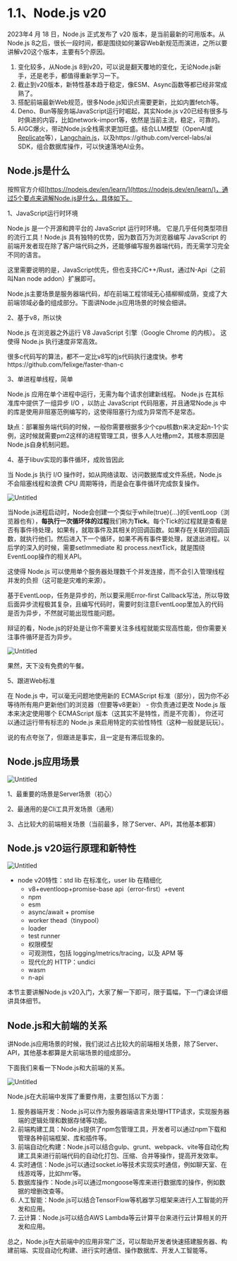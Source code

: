 
# 1.1、Node.js v20

2023年4 月 18 日，Node.js 正式发布了 v20 版本，是当前最新的可用版本。从Node.js 8之后，很长一段时间，都是围绕如何兼容Web新规范而演进，之所以要讲解v20这个版本，主要有5个原因。

1. 变化较多，从Node.js 8到v20，可以说是翻天覆地的变化，无论Node.js新手，还是老手，都值得重新学习一下。
2. 截止到v20版本，新特性基本趋于稳定，像ESM、Async函数等都已经非常成熟了。
3. 搭配前端最新Web规范，很多Node.js知识点需要更新，比如内置fetch等。
4. Deno、Bun等服务端JavaScript运行时崛起，其实Node.js v20已经有很多与时俱进的内容，比如network-import等，依然是当前主流，稳定，可靠的。
5. AIGC爆火，带动Node.js全栈需求更加旺盛。结合LLM模型（OpenAI或[Replicate](https://replicate.com/)等），[Langchain.js](https://js.langchain.com/docs/)，以及https://github.com/vercel-labs/ai SDK，组合数据库操作，可以快速落地AI业务。

## Node.js是什么

按照官方介绍[https://nodejs.dev/en/learn/](https://nodejs.dev/en/learn/)，通过5个要点来讲解Node.js是什么，具体如下。

1、JavaScript运行时环境

Node.js 是一个开源和跨平台的 JavaScript 运行时环境。 它是几乎任何类型项目的流行工具！Node.js 具有独特的优势，因为数百万为浏览器编写 JavaScript 的前端开发者现在除了客户端代码之外，还能够编写服务器端代码，而无需学习完全不同的语言。

这里需要说明的是，JavaScript优先，但也支持C/C++/Rust，通过N-Api（之前叫Nan node addon）扩展即可。

Node.js主要场景是服务器端代码，却在前端工程领域无心插柳柳成荫，变成了大前端领域必备的组成部分。下面讲Node.js应用场景的时候会细讲。

2、基于v8，所以快

Node.js 在浏览器之外运行 V8 JavaScript 引擎（Google Chrome 的内核）。 这使得 Node.js 执行速度非常高效。

很多c代码写的算法，都不一定比v8写的js代码执行速度快。参考https://github.com/felixge/faster-than-c

3、单进程单线程，简单

Node.js 应用在单个进程中运行，无需为每个请求创建新线程。 Node.js 在其标准库中提供了一组异步 I/O ，以防止 JavaScript 代码阻塞，并且通常Node.js 中的库是使用非阻塞范例编写的，这使得阻塞行为成为异常而不是常态。

缺点：部署服务端代码的时候，一般你需要根据多少个cpu核数n来决定起n-1个实例，这时候就需要pm2这样的进程管理工具，很多人人吐槽pm2，其根本原因是Node.js自身机制问题。

4、基于libuv实现的事件循环，成败皆因此

当 Node.js 执行 I/O 操作时，如从网络读取、访问数据库或文件系统，Node.js 不会阻塞线程和浪费 CPU 周期等待，而是会在事件循环完成恢复操作。

![Untitled](img/Untitled.png)

当Node.js进程启动时，Node会创建一个类似于while(true){...}的EventLoop（浏览器也有），**每执行一次循环体的过程**我们称为**Tick**。每个Tick的过程就是查看是否有事件待处理，如果有，就取事件及其相关的回调函数。如果存在关联的回调函数，就执行他们。然后进入下一个循环，如果不再有事件要处理，就退出进程。以后学的深入的时候，需要setImmediate 和 process.nextTick，就是围绕EventLoop操作的相关API。

这使得 Node.js 可以使用单个服务器处理数千个并发连接，而不会引入管理线程并发的负担（这可能是灾难的来源）。

基于EventLoop，任务是异步的，所以要采用Error-first Callback写法，所以导致后面异步流程极其复杂，且编写代码时，需要时刻注意EventLoop里加入的代码是否为异步，不然就可能出现性能问题。

辩证的看，Node.js的好处是让你不需要关注多线程就能实现高性能，但你需要关注事件循环是否为异步。

![Untitled](img/Untitled%201.png)

果然，天下没有免费的午餐。

5、跟进Web标准

在 Node.js 中，可以毫无问题地使用新的 ECMAScript 标准（部分），因为你不必等待所有用户更新他们的浏览器（但要等v8更新） - 你负责通过更改 Node.js 版本来决定使用哪个 ECMAScript 版本（这其实不是特性，而是不完善）， 你还可以通过运行带有标志的 Node.js 来启用特定的实验性特性（这种一般就是玩玩）。

说的有点夸张了，但跟进是事实，且一定是有滞后现象的。

## Node.js应用场景

![Untitled](img/Untitled%202.png)

1、最重要的场景是Server场景（初心）

2、最通用的是Cli工具开发场景（通用）

3、占比较大的前端相关场景（当前最多，除了Server、API，其他基本都算）

## Node.js v20运行原理和新特性

![Untitled](img/Untitled%203.png)

- node v20特性：std lib 在标准化，user lib 在精细化
    - v8+eventloop+promise-base api（error-first）+event
    - npm
    - esm
    - async/await + promise
    - worker thead（tinypool）
    - loader
    - test runner
    - 权限模型
    - 可观测性，包括 logging/metrics/tracing，以及 APM 等
    - 现代化的 HTTP：undici
    - wasm
    - n-api

本节主要讲解Node.js v20入门，大家了解一下即可，限于篇幅，下一门课会详细讲具体细节。

## Node.js和大前端的关系

讲Node.js应用场景的时候，我们说过占比较大的前端相关场景，除了Server、API，其他基本都算是大前端场景的组成部分。

下面我们来看一下Node.js和大前端的关系。

![Untitled](img/Untitled%204.png)

Node.js在大前端中发挥了重要作用，主要包括以下方面：

1. 服务器端开发：Node.js可以作为服务器端语言来处理HTTP请求，实现服务器端的逻辑处理和数据存储等功能。
2. 前端构建工具：Node.js提供了npm包管理工具，开发者可以通过npm下载和管理各种前端框架、库和插件等。
3. 前端自动化构建：Node.js可以结合gulp、grunt、webpack、vite等自动化构建工具来进行前端代码的自动化打包、压缩、合并等操作，提高开发效率。
4. 实时通信：Node.js可以通过socket.io等技术实现实时通信，例如聊天室、在线游戏等，比如hmr等。
5. 数据库操作：Node.js可以通过mongoose等库来进行数据库的操作，例如数据的增删改查等。
6. 人工智能：Node.js可以结合TensorFlow等机器学习框架来进行人工智能的开发和应用。
7. 云计算：Node.js可以结合AWS Lambda等云计算平台来进行云计算相关的开发和应用。

总之，Node.js在大前端中的应用非常广泛，可以帮助开发者快速搭建服务器、构建前端、实现自动化构建、进行实时通信、操作数据库、开发人工智能等。
